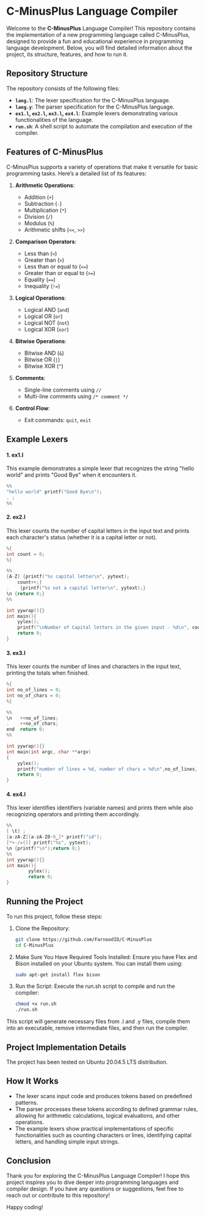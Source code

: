 # C-MinusPlus Language Compiler

Welcome to the **C-MinusPlus** Language Compiler! This repository contains the implementation of a new programming language called C-MinusPlus, designed to provide a fun and educational experience in programming language development. Below, you will find detailed information about the project, its structure, features, and how to run it.

## Repository Structure

The repository consists of the following files:

- **`lang.l`**: The lexer specification for the C-MinusPlus language.
- **`lang.y`**: The parser specification for the C-MinusPlus language.
- **`ex1.l`, `ex2.l`, `ex3.l`, `ex4.l`**: Example lexers demonstrating various functionalities of the language.
- **`run.sh`**: A shell script to automate the compilation and execution of the compiler.

## Features of C-MinusPlus

C-MinusPlus supports a variety of operations that make it versatile for basic programming tasks. Here’s a detailed list of its features:

1. **Arithmetic Operations**:
   - Addition (`+`)
   - Subtraction (`-`)
   - Multiplication (`*`)
   - Division (`/`)
   - Modulus (`%`)
   - Arithmetic shifts (`<<`, `>>`)

2. **Comparison Operators**:
   - Less than (`<`)
   - Greater than (`>`)
   - Less than or equal to (`<=`)
   - Greater than or equal to (`>=`)
   - Equality (`==`)
   - Inequality (`!=`)

3. **Logical Operations**:
   - Logical AND (`and`)
   - Logical OR (`or`)
   - Logical NOT (`not`)
   - Logical XOR (`xor`)

4. **Bitwise Operations**:
   - Bitwise AND (`&`)
   - Bitwise OR (`|`)
   - Bitwise XOR (`^`)

5. **Comments**:
   - Single-line comments using `//`
   - Multi-line comments using `/* comment */`

6. **Control Flow**:
   - Exit commands: `quit`, `exit`

## Example Lexers

#### 1. ex1.l

This example demonstrates a simple lexer that recognizes the string "hello world" and prints "Good Bye" when it encounters it.

```c
%%
"hello world" printf("Good Bye\n");
. ;
%%
```

#### 2. ex2.l
This lexer counts the number of capital letters in the input text and prints each character's status (whether it is a capital letter or not).
```c
%{
int count = 0;
%}

%%
[A-Z] {printf("%s capital letter\n", yytext);
	count++;}
.	 {printf("%s not a capital letter\n", yytext);}
\n {return 0;}
%%

int yywrap(){}
int main(){
	yylex();
	printf("\nNumber of Capital letters in the given input - %d\n", count);
	return 0;
}
```

#### 3. ex3.l
This lexer counts the number of lines and characters in the input text, printing the totals when finished.
```c
%{
int no_of_lines = 0;
int no_of_chars = 0;
%}

%%
\n	 ++no_of_lines;
.	 ++no_of_chars;
end	 return 0;
%%

int yywrap(){}
int main(int argc, char **argv)
{
	yylex();
	printf("number of lines = %d, number of chars = %d\n",no_of_lines, no_of_chars );
	return 0;
}
```

#### 4. ex4.l
This lexer identifies identifiers (variable names) and prints them while also recognizing operators and printing them accordingly.
```c
%%
[ \t] ;
[a-zA-Z][a-zA-Z0-9_]* printf("id");
[*+-/=()] printf("%s", yytext);
\n {printf("\n");return 0;}
%%
int yywrap(){}
int main(){
        yylex();
        return 0;
}
```

## Running the Project
To run this project, follow these steps:
1. Clone the Repository:
   ```bash
   git clone https://github.com/FarnoodID/C-MinusPlus
   cd C-MinusPlus
   ```
   
2. Make Sure You Have Required Tools Installed:
Ensure you have Flex and Bison installed on your Ubuntu system. You can install them using:
   ```bash
   sudo apt-get install flex bison
   ```
   
3. Run the Script:
Execute the run.sh script to compile and run the compiler:
   ```bash
   chmod +x run.sh
   ./run.sh
   ```
This script will generate necessary files from .l and .y files, compile them into an executable, remove intermediate files, and then run the compiler.

## Project Implementation Details
The project has been tested on Ubuntu 20.04.5 LTS distribution. 

## How It Works
- The lexer scans input code and produces tokens based on predefined patterns.
- The parser processes these tokens according to defined grammar rules, allowing for arithmetic calculations, logical evaluations, and other operations.
- The example lexers show practical implementations of specific functionalities such as counting characters or lines, identifying capital letters, and handling simple input strings.

## Conclusion
Thank you for exploring the C-MinusPlus Language Compiler! I hope this project inspires you to dive deeper into programming languages and compiler design. If you have any questions or suggestions, feel free to reach out or contribute to this repository!

Happy coding!
